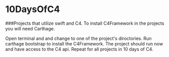 # 10DaysOfC4
###Projects that utilize swift and C4.
To install C4Framework in the projects you will need Carthage.

Open terminal and and change to one of the project's diroctories. Run carthage bootstrap to install the C4Framework.
The project should run now and have access to the C4 api.
Repeat for all projects in 10 days of C4.